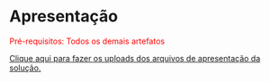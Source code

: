 # Apresentação

<span style="color:red">Pré-requisitos: Todos os demais artefatos</span>

<a href="../presentation/README.md"> Clique aqui para fazer os uploads dos arquivos de apresentação da solução.</a>

